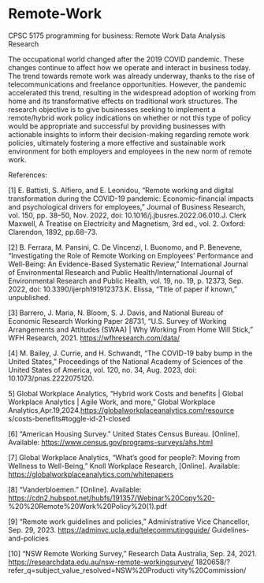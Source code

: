 # Remote-Work
CPSC 5175 programming for business: Remote Work Data Analysis Research


The occupational world changed after the 2019 COVID pandemic. These changes continue to affect how we operate and interact in business today. The trend towards remote work was already underway, thanks to the rise of telecommunications and freelance opportunities. However, the pandemic accelerated this trend, resulting in the widespread adoption of working from home and its transformative effects on traditional work structures. The research objective is to give businesses seeking to implement a remote/hybrid work policy indications on whether or not this type of policy would be appropriate and successful by providing businesses with actionable insights to inform their decision-making regarding remote work policies, ultimately fostering a more effective and sustainable work environment for both employers and employees in the new norm of remote work.


References:

[1] E. Battisti, S. Alfiero, and E. Leonidou, “Remote working and digital
transformation during the COVID-19 pandemic: Economic–financial
impacts and psychological drivers for employees,” Journal of Business
Research, vol. 150, pp. 38–50, Nov. 2022, doi:
10.1016/j.jbusres.2022.06.010.J. Clerk Maxwell, A Treatise on
Electricity and Magnetism, 3rd ed., vol. 2. Oxford: Clarendon, 1892,
pp.68–73.

[2] B. Ferrara, M. Pansini, C. De Vincenzi, I. Buonomo, and P. Benevene,
“Investigating the Role of Remote Working on Employees’
Performance and Well-Being: An Evidence-Based Systematic
Review,” International Journal of Environmental Research and Public
Health/International Journal of Environmental Research and Public
Health, vol. 19, no. 19, p. 12373, Sep. 2022, doi:
10.3390/ijerph191912373.K. Elissa, “Title of paper if known,”
unpublished.

[3] Barrero, J. Maria, N. Bloom, S. J. Davis, and National Bureau of
Economic Research Working Paper 28731, “U.S. Survey of Working
Arrangements and Attitudes (SWAA) | Why Working From Home Will
Stick,” WFH Research, 2021. https://wfhresearch.com/data/

[4] M. Bailey, J. Currie, and H. Schwandt, “The COVID-19 baby bump in
the United States,” Proceedings of the National Academy of Sciences
of the United States of America, vol. 120, no. 34, Aug. 2023, doi:
10.1073/pnas.2222075120.

5] Global Workplace Analytics, “Hybrid work Costs and benefits | Global
Workplace Analytics | Agile Work, and more,” Global Workplace
Analytics,Apr.19,2024.https://globalworkplaceanalytics.com/resource
s/costs-benefits#toggle-id-21-closed

[6] “American Housing Survey.” United States Census Bureau. [Online].
Available: https://www.census.gov/programs-surveys/ahs.html

[7] Global Workplace Analytics, “What’s good for people?: Moving from
Wellness to Well-Being,” Knoll Workplace Research, [Online].
Available: https://globalworkplaceanalytics.com/whitepapers

[8] “Vanderbloemen.” [Online]. Available:
https://cdn2.hubspot.net/hubfs/191357/Webinar%20Copy%20-
%20%20Remote%20Work%20Policy%20(1).pdf

[9] “Remote work guidelines and policies,” Administrative Vice
Chancellor, Sep. 29, 2023. https://adminvc.ucla.edu/telecommutingguide/
Guidelines-and-policies

[10] “NSW Remote Working Survey,” Research Data Australia, Sep. 24,
2021. https://researchdata.edu.au/nsw-remote-workingsurvey/
1820658/?refer_q=subject_value_resolved=NSW%20Producti
vity%20Commission/




